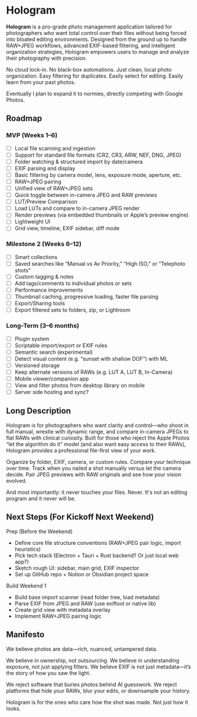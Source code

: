 # Hologram

**Hologram** is a pro-grade photo management application tailored for photographers who want total control over their files without being forced into bloated editing environments. Designed from the ground up to handle RAW+JPEG workflows, advanced EXIF-based filtering, and intelligent organization strategies, Hologram empowers users to manage and analyze their photography with precision.

No cloud lock-in. No black-box automations. Just clean, local photo organization.
Easy filtering for duplicates. Easily select for editing. Easily learn from your past photos.

Eventually I plan to expand it to normies, directly competing with Google Photos.
## Roadmap

### MVP (Weeks 1–6)
- [ ] Local file scanning and ingestion
- [ ] Support for standard file formats (CR2, CR3, ARW, NEF, DNG, JPEG)
- [ ] Folder watching & structured import by date/camera
- [ ] EXIF parsing and display
- [ ] Basic filtering by camera model, lens, exposure mode, aperture, etc.
- [ ] RAW+JPEG pairing
- [ ] Unified view of RAW+JPEG sets
- [ ] Quick toggle between in-camera JPEG and RAW previews
- [ ] LUT/Preview Comparison
- [ ] Load LUTs and compare to in-camera JPEG render
- [ ] Render previews (via embedded thumbnails or Apple’s preview engine)
- [ ] Lightweight UI
- [ ] Grid view, timeline, EXIF sidebar, diff mode

### Milestone 2 (Weeks 6–12)
- [ ] Smart collections
- [ ] Saved searches like “Manual vs Av Priority,” “High ISO,” or “Telephoto shots”
- [ ] Custom tagging & notes
- [ ] Add tags/comments to individual photos or sets
- [ ] Performance improvements
- [ ] Thumbnail caching, progressive loading, faster file parsing
- [ ] Export/Sharing tools
- [ ] Export filtered sets to folders, zip, or Lightroom

### Long-Term (3–6 months)
- [ ] Plugin system
- [ ] Scriptable import/export or EXIF rules
- [ ] Semantic search (experimental)
- [ ] Detect visual content (e.g. “sunset with shallow DOF”) with ML
- [ ] Versioned storage
- [ ] Keep alternate versions of RAWs (e.g. LUT A, LUT B, In-Camera)
- [ ] Mobile viewer/companion app
- [ ] View and filter photos from desktop library on mobile
- [ ] Server side hosting and sync?
## Long Description

Hologram is for photographers who want clarity and control—who shoot in full manual, wrestle with dynamic range, and compare in-camera JPEGs to flat RAWs with clinical curiosity. Built for those who reject the Apple Photos “let the algorithm do it” model (and also want easy access to their RAWs), Hologram provides a professional file-first view of your work.

Organize by folder, EXIF, camera, or custom rules. Compare your technique over time. Track when you nailed a shot manually versus let the camera decide. Pair JPEG previews with RAW originals and see how your vision evolved.

And most importantly: it never touches your files. Never. It's not an editing program and it never will be.

## Next Steps (For Kickoff Next Weekend)

Prep (Before the Weekend)
- Define core file structure conventions (RAW+JPEG pair logic, import heuristics)
- Pick tech stack (Electron + Tauri + Rust backend? Or just local web app?)
- Sketch rough UI: sidebar, main grid, EXIF inspector
- Set up GitHub repo + Notion or Obsidian project space

Build Weekend 1
- Build base import scanner (read folder tree, load metadata)
- Parse EXIF from JPEG and RAW (use exiftool or native lib)
- Create grid view with metadata overlay
- Implement RAW+JPEG pairing logic

## Manifesto

We believe photos are data—rich, nuanced, untampered data.

We believe in ownership, not outsourcing.
We believe in understanding exposure, not just applying filters.
We believe EXIF is not just metadata—it’s the story of how you saw the light.

We reject software that buries photos behind AI guesswork.
We reject platforms that hide your RAWs, blur your edits, or downsample your history.

Hologram is for the ones who care how the shot was made.
Not just how it looks.
